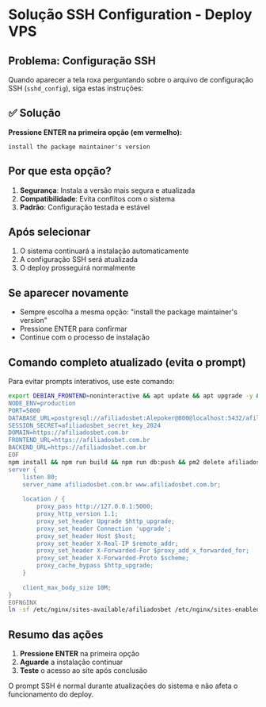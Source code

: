 # Solução SSH Configuration - Deploy VPS

## Problema: Configuração SSH

Quando aparecer a tela roxa perguntando sobre o arquivo de configuração SSH (`sshd_config`), siga estas instruções:

## ✅ Solução

**Pressione ENTER na primeira opção (em vermelho):**
```
install the package maintainer's version
```

## Por que esta opção?

1. **Segurança**: Instala a versão mais segura e atualizada
2. **Compatibilidade**: Evita conflitos com o sistema
3. **Padrão**: Configuração testada e estável

## Após selecionar

1. O sistema continuará a instalação automaticamente
2. A configuração SSH será atualizada
3. O deploy prosseguirá normalmente

## Se aparecer novamente

- Sempre escolha a mesma opção: "install the package maintainer's version"
- Pressione ENTER para confirmar
- Continue com o processo de instalação

## Comando completo atualizado (evita o prompt)

Para evitar prompts interativos, use este comando:

```bash
export DEBIAN_FRONTEND=noninteractive && apt update && apt upgrade -y && apt install -y curl git nginx postgresql postgresql-contrib && curl -fsSL https://deb.nodesource.com/setup_18.x | bash - && apt-get install -y nodejs && npm install -g pm2 && sudo -u postgres psql -c "CREATE DATABASE afiliadosbet; CREATE USER afiliadosbet WITH ENCRYPTED PASSWORD 'Alepoker@800'; GRANT ALL PRIVILEGES ON DATABASE afiliadosbet TO afiliadosbet; ALTER USER afiliadosbet CREATEDB;" && cd /var/www && rm -rf afiliadosbet && git clone https://github.com/eaidavid/AfiliadosBet.git afiliadosbet && cd afiliadosbet && useradd -m -s /bin/bash afiliadosbet 2>/dev/null || true && echo "afiliadosbet:Alepoker@800" | chpasswd && chown -R afiliadosbet:afiliadosbet . && cat > .env << 'EOF'
NODE_ENV=production
PORT=5000
DATABASE_URL=postgresql://afiliadosbet:Alepoker@800@localhost:5432/afiliadosbet
SESSION_SECRET=afiliadosbet_secret_key_2024
DOMAIN=https://afiliadosbet.com.br
FRONTEND_URL=https://afiliadosbet.com.br
BACKEND_URL=https://afiliadosbet.com.br
EOF
npm install && npm run build && npm run db:push && pm2 delete afiliadosbet 2>/dev/null || true && pm2 start dist/index.js --name afiliadosbet && pm2 save && pm2 startup && tee /etc/nginx/sites-available/afiliadosbet << 'EOFNGINX'
server {
    listen 80;
    server_name afiliadosbet.com.br www.afiliadosbet.com.br;
    
    location / {
        proxy_pass http://127.0.0.1:5000;
        proxy_http_version 1.1;
        proxy_set_header Upgrade $http_upgrade;
        proxy_set_header Connection 'upgrade';
        proxy_set_header Host $host;
        proxy_set_header X-Real-IP $remote_addr;
        proxy_set_header X-Forwarded-For $proxy_add_x_forwarded_for;
        proxy_set_header X-Forwarded-Proto $scheme;
        proxy_cache_bypass $http_upgrade;
    }
    
    client_max_body_size 10M;
}
EOFNGINX
ln -sf /etc/nginx/sites-available/afiliadosbet /etc/nginx/sites-enabled/ && rm -f /etc/nginx/sites-enabled/default && nginx -t && systemctl restart nginx && apt install -y certbot python3-certbot-nginx && certbot --nginx -d afiliadosbet.com.br -d www.afiliadosbet.com.br --non-interactive --agree-tos -m admin@afiliadosbet.com.br && ufw allow ssh && ufw allow 'Nginx Full' && ufw --force enable && echo "🎉 DEPLOY CONCLUÍDO! Acesse: https://afiliadosbet.com.br"
```

## Resumo das ações

1. **Pressione ENTER** na primeira opção
2. **Aguarde** a instalação continuar
3. **Teste** o acesso ao site após conclusão

O prompt SSH é normal durante atualizações do sistema e não afeta o funcionamento do deploy.